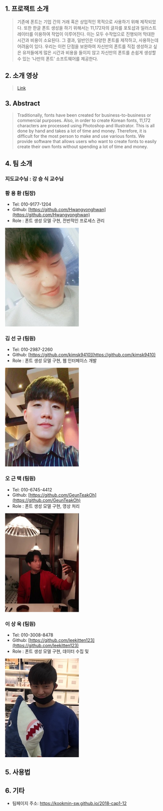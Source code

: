 
## 1. 프로잭트 소개
> 기존에 폰트는 기업 간의 거래 혹은 상업적인 목적으로 사용하기 위해 제작되었다. 또한 한글 폰트 생성을 하기 위해서는 11,172자의 글자를 포토샵과 일러스트레이터를 이용하여 작업이 이루어진다. 이는 모두 수작업으로 진행되어 막대한 시간과 비용이 소요된다. 그 결과, 일반인은 다양한 폰트를 제작하고, 사용하는데 어려움이 있다. 우리는 이런 단점을 보완하여 자신만의 폰트를 직접 생성하고 싶은 유저들에게 많은 시간과 비용을 들이지 않고 자신만의 폰트를 손쉽게 생성할 수 있는 ‘나만의 폰트’ 소프트웨어를 제공한다.    


## 2. 소개 영상
> [Link](https://youtu.be/dzB_ENn-Htk)    


## 3. Abstract
> Traditionally, fonts have been created for business-to-business or commercial purposes. Also, in order to create Korean fonts, 11,172 characters are processed using Photoshop and Illustrator. This is all done by hand and takes a lot of time and money. Therefore, it is difficult for the most person to make and use various fonts. We provide software that allows users who want to create fonts to easily create their own fonts without spending a lot of time and money.    


## 4. 팀 소개
### 지도교수님 : 강 승 식 교수님


### 황 용 환 (팀장)
* Tel: 010-9177-1204
* Github: [https://github.com/Hwangyonghwan](https://github.com/Hwangyonghwan)
* Role : 폰트 생성 모델 구현, 전반적인 프로세스 관리

![Alt text](/Image/Hwang.jpeg)


### 김 선 규 (팀원)
* Tel: 010-2987-2260
* Github: [https://github.com/kimsk9410](https://github.com/kimsk9410)
* Role : 폰트 생성 모델 구현, 웹 인터페이스 개발

![Alt text](/Image/Kim.jpeg)


### 오 근 택 (팀원)
* Tel: 010-6745-4412
* Github: [https://github.com/GeunTeakOh](https://github.com/GeunTeakOh)
* Role : 폰트 생성 모델 구현, 영상 처리

![Alt text](/Image/Oh.jpeg)


### 이 상 욱 (팀원)
* Tel: 010-3008-8478
* Github: [https://github.com/leekitten123](https://github.com/leekitten123)
* Role : 폰트 생성 모델 구현, 데이터 수집 및 

![Alt text](/Image/Lee.jpg)


## 5. 사용법


## 6. 기타
* 팀페이지 주소: https://kookmin-sw.github.io/2018-cap1-12

